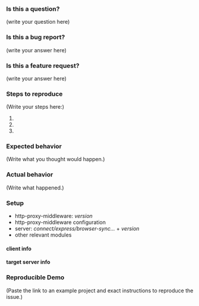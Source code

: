<!--
  PLEASE READ THE FIRST SECTION :-)
-->

### Is this a question?

(write your question here)

<!--
  If you answered "Yes":

    If this is a question on troubleshooting your setup; Stack Overflow would be a better place to ask for help.
   
    Please check if your question hasn't been already asked/answered on:
    - Stack Overflow: http://stackoverflow.com
    - Issue archive: https://github.com/chimurai/http-proxy-middleware/issues
    - Examples: https://github.com/chimurai/http-proxy-middleware/tree/master/examples
    - Recipes https://github.com/chimurai/http-proxy-middleware/tree/master/recipes

    Nodejitsu's `http-proxy` is providing the actual proxy functionality; You might find your answer in their:
    - documentation: https://github.com/nodejitsu/node-http-proxy
    - issue archive: https://github.com/nodejitsu/node-http-proxy/issues
    - examples: https://github.com/nodejitsu/node-http-proxy/tree/master/examples

    If this is a discussion, you may delete this template and write in a free form.

  If you answered "No":

    You may delete this part of template.
-->


### Is this a bug report?

(write your answer here)

<!--
  If you answered "Yes":
  
    Please note that your issue will be fixed much faster if you spend about
    half an hour preparing it, including the exact reproduction steps and a demo.
    
    If you're in a hurry or don't feel confident, it's fine to report bugs with
    less details, but this makes it less likely they'll get fixed soon.

    In either case, please fill as many fields below as you can.

  If you answered "No":

    If this is a question or a discussion, you may delete this part of template.
-->


### Is this a feature request?

(write your answer here)

<!--
  If you answered "Yes":
  
    Please explain what the motivation and/or use-case is for the feature?

  If you answered "No":

    You may delete this part of template.
-->

### Steps to reproduce

<!--
  How would you describe your issue to someone who doesn’t know you or your project?
  Try to write a sequence of steps that anybody can repeat to see the issue.
-->

(Write your steps here:)

1. 
2. 
3. 


### Expected behavior
<!--
  How did you expect the http-proxy-middleware to behave?
-->

(Write what you thought would happen.)


### Actual behavior
<!--
  Did something go wrong?
  Is something broken, or not behaving as you expected?
-->

(Write what happened.)

### Setup
<!--
  Describe how your http-proxy-middleware setup looks like.
  If possible; describe the setup of the target server and the client used to make the request.
-->

* http-proxy-middleware: _version_
* http-proxy-middleware configuration
* server: _connect/express/browser-sync..._ + _version_
* other relevant modules

#### client info
<!--
  Describe which OS / client software you used to make the request
-->
#### target server info
<!--
  Describe the server; which is configured in http-proxy-middleware's <target>
-->

### Reproducible Demo

<!--
  If you can, please share a project that reproduces the issue.
  This is the single most effective way to get an issue fixed soon.

  There are two ways to do it:

    * Create a new project and try to reproduce the issue in it.
      This is useful if you roughly know where the problem is, or can’t share the real code.

    * Or, copy your app and remove things until you’re left with the minimal reproducible demo.
      This is useful for finding the root cause. You may then optionally create a new project.

  This is a good guide to creating bug demos: https://stackoverflow.com/help/mcve
  Once you’re done, push the project to GitHub and paste the link to it below:
-->

(Paste the link to an example project and exact instructions to reproduce the issue.)
